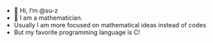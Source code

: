 - 👋 Hi, I’m @su-z
- 👀 I am a mathematician.
- Usually I am more focused on mathematical ideas instead of codes
- But my favorite programming language is C!
